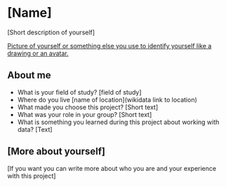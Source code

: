 # [Name]
<!-- Fill in information between these brackets[]. You can delete the brackets and this comments when you are done. We'll use this information for the project website. You can update this info whenever you like :) -->

[Short description of yourself]

[Picture of yourself or something else you use to identify yourself like a drawing or an avatar.](images/yourpicture.jpg)

## About me
- What is your field of study?
[field of study]
- Where do you live
[name of location](wikidata link to location)
- What made you choose this project?
[Short text]
- What was your role in your group?
[Short text]
- What is something you learned during this project about working with data?
[Text]

## [More about yourself]
[If you want you can write more about who you are and your experience with this project]
